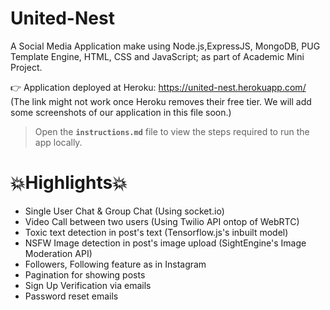 # United-Nest
A Social Media Application make using Node.js,ExpressJS, MongoDB, PUG Template Engine, HTML, CSS and JavaScript; as part of Academic Mini Project.

👉 Application deployed at Heroku: https://united-nest.herokuapp.com/ 
(The link might not work once Heroku removes their free tier. We will add some screenshots of our application in this file soon.)

> Open the **`instructions.md`** file to view the steps required to run the app locally.

# 💥Highlights💥
- Single User Chat & Group Chat (Using socket.io)
- Video Call between two users (Using Twilio API ontop of WebRTC)
- Toxic text detection in post's text (Tensorflow.js's inbuilt model)
- NSFW Image detection in post's image upload (SightEngine's Image Moderation API)
- Followers, Following feature as in Instagram
- Pagination for showing posts
- Sign Up Verification via emails
- Password reset emails
